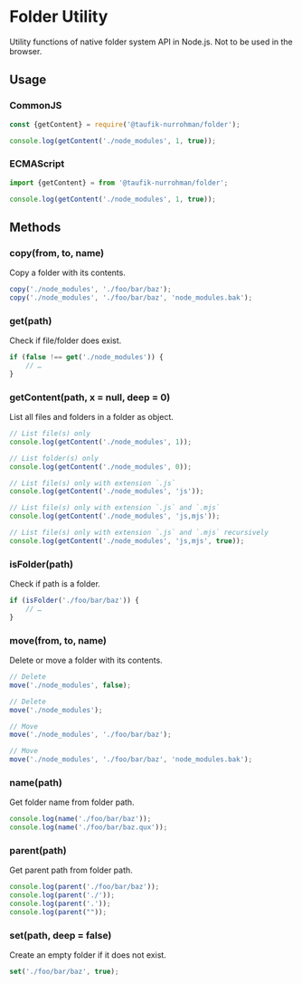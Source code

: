 Folder Utility
==============

Utility functions of native folder system API in Node.js. Not to be used in the browser.

Usage
-----

### CommonJS

~~~ js
const {getContent} = require('@taufik-nurrohman/folder');

console.log(getContent('./node_modules', 1, true));
~~~

### ECMAScript

~~~ js
import {getContent} = from '@taufik-nurrohman/folder';

console.log(getContent('./node_modules', 1, true));
~~~

Methods
-------

### copy(from, to, name)

Copy a folder with its contents.

~~~ js
copy('./node_modules', './foo/bar/baz');
copy('./node_modules', './foo/bar/baz', 'node_modules.bak');
~~~

### get(path)

Check if file/folder does exist.

~~~ js
if (false !== get('./node_modules')) {
    // …
}
~~~

### getContent(path, x = null, deep = 0)

List all files and folders in a folder as object.

~~~ js
// List file(s) only
console.log(getContent('./node_modules', 1));

// List folder(s) only
console.log(getContent('./node_modules', 0));

// List file(s) only with extension `.js`
console.log(getContent('./node_modules', 'js'));

// List file(s) only with extension `.js` and `.mjs`
console.log(getContent('./node_modules', 'js,mjs'));

// List file(s) only with extension `.js` and `.mjs` recursively
console.log(getContent('./node_modules', 'js,mjs', true));
~~~

### isFolder(path)

Check if path is a folder.

~~~ js
if (isFolder('./foo/bar/baz')) {
    // …
}
~~~

### move(from, to, name)

Delete or move a folder with its contents.

~~~ js
// Delete
move('./node_modules', false);

// Delete
move('./node_modules');

// Move
move('./node_modules', './foo/bar/baz');

// Move
move('./node_modules', './foo/bar/baz', 'node_modules.bak');
~~~

### name(path)

Get folder name from folder path.

~~~ js
console.log(name('./foo/bar/baz'));
console.log(name('./foo/bar/baz.qux'));
~~~

### parent(path)

Get parent path from folder path.

~~~ js
console.log(parent('./foo/bar/baz'));
console.log(parent('./'));
console.log(parent('.'));
console.log(parent(""));
~~~

### set(path, deep = false)

Create an empty folder if it does not exist.

~~~ js
set('./foo/bar/baz', true);
~~~

